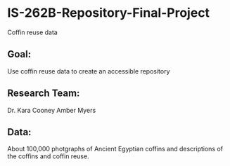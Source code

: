 # IS-262B-Repository-Final-Project
Coffin reuse data
## Goal: 
Use coffin reuse data to create an accessible repository
## Research Team: 

Dr. Kara Cooney 
Amber Myers

## Data:
About 100,000 photgraphs of Ancient Egyptian coffins and descriptions of the coffins and coffin reuse. 
